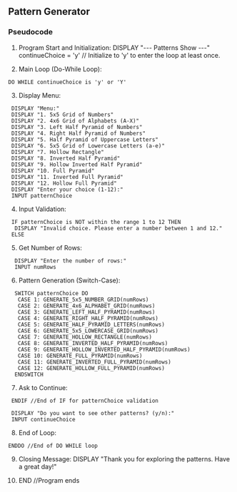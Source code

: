 ## Pattern Generator

### Pseudocode

1. Program Start and Initialization:
 DISPLAY "--- Patterns Show ---"
 continueChoice = 'y' // Initialize to 'y' to enter the loop at least once.



2. Main Loop (Do-While Loop):

```
DO WHILE continueChoice is 'y' or 'Y'

```

3. Display Menu:

```
 DISPLAY "Menu:"
 DISPLAY "1. 5x5 Grid of Numbers"
 DISPLAY "2. 4x6 Grid of Alphabets (A-X)"
 DISPLAY "3. Left Half Pyramid of Numbers"
 DISPLAY "4. Right Half Pyramid of Numbers"
 DISPLAY "5. Half Pyramid of Uppercase Letters"
 DISPLAY "6. 5x5 Grid of Lowercase Letters (a-e)"
 DISPLAY "7. Hollow Rectangle"
 DISPLAY "8. Inverted Half Pyramid"
 DISPLAY "9. Hollow Inverted Half Pyramid"
 DISPLAY "10. Full Pyramid"
 DISPLAY "11. Inverted Full Pyramid"
 DISPLAY "12. Hollow Full Pyramid"
 DISPLAY "Enter your choice (1-12):"
 INPUT patternChoice

```

4. Input Validation:

```
 IF patternChoice is NOT within the range 1 to 12 THEN
  DISPLAY "Invalid choice. Please enter a number between 1 and 12."
 ELSE

```

5. Get Number of Rows:

```
  DISPLAY "Enter the number of rows:"
  INPUT numRows

```

6. Pattern Generation (Switch-Case):

```
  SWITCH patternChoice DO
   CASE 1: GENERATE_5x5_NUMBER_GRID(numRows)
   CASE 2: GENERATE_4x6_ALPHABET_GRID(numRows)
   CASE 3: GENERATE_LEFT_HALF_PYRAMID(numRows)
   CASE 4: GENERATE_RIGHT_HALF_PYRAMID(numRows)
   CASE 5: GENERATE_HALF_PYRAMID_LETTERS(numRows)
   CASE 6: GENERATE_5x5_LOWERCASE_GRID(numRows)
   CASE 7: GENERATE_HOLLOW_RECTANGLE(numRows)
   CASE 8: GENERATE_INVERTED_HALF_PYRAMID(numRows)
   CASE 9: GENERATE_HOLLOW_INVERTED_HALF_PYRAMID(numRows)
   CASE 10: GENERATE_FULL_PYRAMID(numRows)
   CASE 11: GENERATE_INVERTED_FULL_PYRAMID(numRows)
   CASE 12: GENERATE_HOLLOW_FULL_PYRAMID(numRows)
  ENDSWITCH

```

7. Ask to Continue:

```
 ENDIF //End of IF for patternChoice validation

 DISPLAY "Do you want to see other patterns? (y/n):"
 INPUT continueChoice

```

8. End of Loop:

```
ENDDO //End of DO WHILE loop

```

9. Closing Message:
DISPLAY "Thank you for exploring the patterns. Have a great day!"

10. END //Program ends
```

